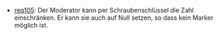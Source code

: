 * [req105](https://github.com/PolitAktiv/politaktiv-requirements/tree/master/de/requirements/req105/req105.md): Der Moderator kann per Schraubenschlüssel die Zahl einschränken. Er kann sie auch auf Null setzen, so dass kein Marker möglich ist.
